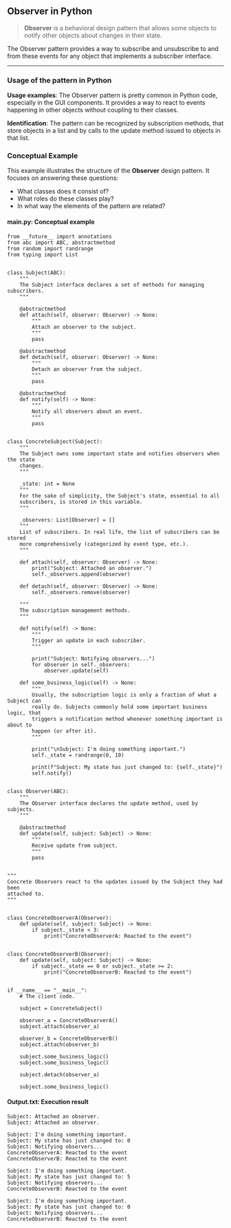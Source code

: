 ## Observer in Python

> **Observer** is a behavioral design pattern that allows some objects to notify other objects about changes in their state.

The Observer pattern provides a way to subscribe and unsubscribe to and from these events for any object that implements a subscriber interface.

---

### Usage of the pattern in Python

**Usage examples**: The Observer pattern is pretty common in Python code, especially in the GUI components. It provides a way to react to events happening in other objects without coupling to their classes.

**Identification**: The pattern can be recognized by subscription methods, that store objects in a list and by calls to the update method issued to objects in that list.


### Conceptual Example

This example illustrates the structure of the **Observer** design pattern. It focuses on answering these questions:


- What classes does it consist of?
- What roles do these classes play?
- In what way the elements of the pattern are related?


#### main.py: Conceptual example

```
from __future__ import annotations
from abc import ABC, abstractmethod
from random import randrange
from typing import List


class Subject(ABC):
    """
    The Subject interface declares a set of methods for managing subscribers.
    """

    @abstractmethod
    def attach(self, observer: Observer) -> None:
        """
        Attach an observer to the subject.
        """
        pass

    @abstractmethod
    def detach(self, observer: Observer) -> None:
        """
        Detach an observer from the subject.
        """
        pass

    @abstractmethod
    def notify(self) -> None:
        """
        Notify all observers about an event.
        """
        pass


class ConcreteSubject(Subject):
    """
    The Subject owns some important state and notifies observers when the state
    changes.
    """

    _state: int = None
    """
    For the sake of simplicity, the Subject's state, essential to all
    subscribers, is stored in this variable.
    """

    _observers: List[Observer] = []
    """
    List of subscribers. In real life, the list of subscribers can be stored
    more comprehensively (categorized by event type, etc.).
    """

    def attach(self, observer: Observer) -> None:
        print("Subject: Attached an observer.")
        self._observers.append(observer)

    def detach(self, observer: Observer) -> None:
        self._observers.remove(observer)

    """
    The subscription management methods.
    """

    def notify(self) -> None:
        """
        Trigger an update in each subscriber.
        """

        print("Subject: Notifying observers...")
        for observer in self._observers:
            observer.update(self)

    def some_business_logic(self) -> None:
        """
        Usually, the subscription logic is only a fraction of what a Subject can
        really do. Subjects commonly hold some important business logic, that
        triggers a notification method whenever something important is about to
        happen (or after it).
        """

        print("\nSubject: I'm doing something important.")
        self._state = randrange(0, 10)

        print(f"Subject: My state has just changed to: {self._state}")
        self.notify()


class Observer(ABC):
    """
    The Observer interface declares the update method, used by subjects.
    """

    @abstractmethod
    def update(self, subject: Subject) -> None:
        """
        Receive update from subject.
        """
        pass


"""
Concrete Observers react to the updates issued by the Subject they had been
attached to.
"""


class ConcreteObserverA(Observer):
    def update(self, subject: Subject) -> None:
        if subject._state < 3:
            print("ConcreteObserverA: Reacted to the event")


class ConcreteObserverB(Observer):
    def update(self, subject: Subject) -> None:
        if subject._state == 0 or subject._state >= 2:
            print("ConcreteObserverB: Reacted to the event")


if __name__ == "__main__":
    # The client code.

    subject = ConcreteSubject()

    observer_a = ConcreteObserverA()
    subject.attach(observer_a)

    observer_b = ConcreteObserverB()
    subject.attach(observer_b)

    subject.some_business_logic()
    subject.some_business_logic()

    subject.detach(observer_a)

    subject.some_business_logic()
```


#### Output.txt: Execution result

```
Subject: Attached an observer.
Subject: Attached an observer.

Subject: I'm doing something important.
Subject: My state has just changed to: 0
Subject: Notifying observers...
ConcreteObserverA: Reacted to the event
ConcreteObserverB: Reacted to the event

Subject: I'm doing something important.
Subject: My state has just changed to: 5
Subject: Notifying observers...
ConcreteObserverB: Reacted to the event

Subject: I'm doing something important.
Subject: My state has just changed to: 0
Subject: Notifying observers...
ConcreteObserverB: Reacted to the event
```